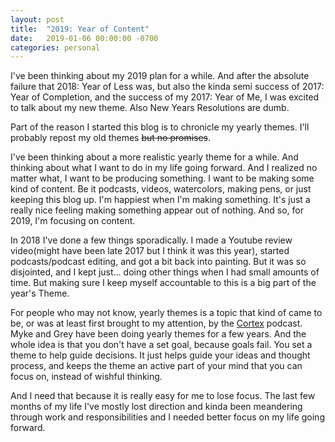 ```yaml
---
layout: post
title:  "2019: Year of Content"
date:   2019-01-06 00:00:00 -0700
categories: personal
---
```


I've been thinking about my 2019 plan for a while. And after the absolute failure that 2018: Year of Less was, but also the kinda semi success of 2017: Year of Completion, and the success of my 2017: Year of Me, I was excited to talk about my new theme. Also New Years Resolutions are dumb.

Part of the reason I started this blog is to chronicle my yearly themes. I'll probably repost my old themes ~~but no promises~~.

I've been thinking about a more realistic yearly theme for a while. And thinking about what I want to do in my life going forward. And I realized no matter what, I want to be producing something. I want to be making some kind of content. Be it podcasts, videos, watercolors, making pens, or just keeping this blog up. I'm happiest when I'm making something. It's just a really nice feeling making something appear out of nothing. And so, for 2019, I'm focusing on content.

In 2018 I've done a few things sporadically. I made a Youtube review video(might have been late 2017 but I think it was this year), started podcasts/podcast editing, and got a bit back into painting. But it was so disjointed, and I kept just... doing other things when I had small amounts of time. But making sure I keep myself accountable to this is a big part of the year's Theme.

For people who may not know, yearly themes is a topic that kind of came to be, or was at least first brought to my attention, by the [Cortex](https://www.relay.fm/cortex/79) podcast. Myke and Grey have been doing yearly themes for a few years. And the whole idea is that you don't have a set goal, because goals fail. You set a theme to help guide decisions. It just helps guide your ideas and thought process, and keeps the theme an active part of your mind that you can focus on, instead of wishful thinking.

And I need that because it is really easy for me to lose focus. The last few months of my life I've mostly lost direction and kinda been meandering through work and responsibilities and I needed better focus on my life going forward.
